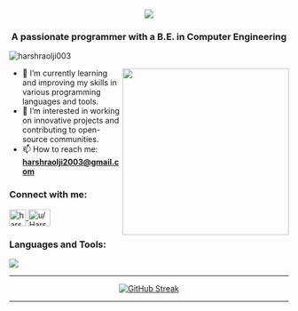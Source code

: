 <h1 align="center">
    <img src="https://readme-typing-svg.herokuapp.com/?font=Ubuntu&size=35&center=true&vCenter=true&width=500&height=70&color=CDCFCA&duration=2000&lines=Hi+There!+👋;+I'm+Harsh+Raolji.;" />
</h1>

<h3 align="center">A passionate programmer with a B.E. in Computer Engineering</h3>

<p align="left"> <img src="https://komarev.com/ghpvc/?username=harshraolji003&label=Profile%20views&color=0e75b6&style=flat" alt="harshraolji003" /> </p>
<img align="right" src="https://cdn.vectorstock.com/i/500p/56/26/programmer-man-process-coding-for-cybersecurity-vector-52305626.avif" height="300" width="300" />

- 🌱 I’m currently learning and improving my skills in various programming languages and tools.
- 👀 I’m interested in working on innovative projects and contributing to open-source communities.
- 📫 How to reach me: **harshraolji2003@gmail.com**

<h3 align="left">Connect with me:</h3>
<p align="left">
<a href="https://linkedin.com/in/harsh-raolji-22b0131b2" target="blank">
  <img align="center" src="https://img.icons8.com/?size=100&id=13930&format=png&color=000000" alt="harsh-raolji-22b0131b2" width="30" height="30" />
</a> 
<a href="https://leetcode.com/u/Harsh_Raolji/" target="blank">
<img align="center" src="https://cdn.jsdelivr.net/npm/simple-icons@3.13.0/icons/leetcode.svg" alt="u/Harsh_Raolji" height="30" width="40" />
</a>
</p>

<h3 align="left">Languages and Tools:</h3>
<div align="left">
    <img src="https://skillicons.dev/icons?i=c,cpp,python,html,css,javascript,react,nodejs,tailwindcss,mui,bootstrap,git,github,vscode,linux&perline=5" /><br>
</div>
<hr>

<div align="center">
<a href="https://git.io/streak-stats"><img src="https://streak-stats.demolab.com?user=HarshRaolji003&theme=dark" alt="GitHub Streak" /></a>  
</div>


---
